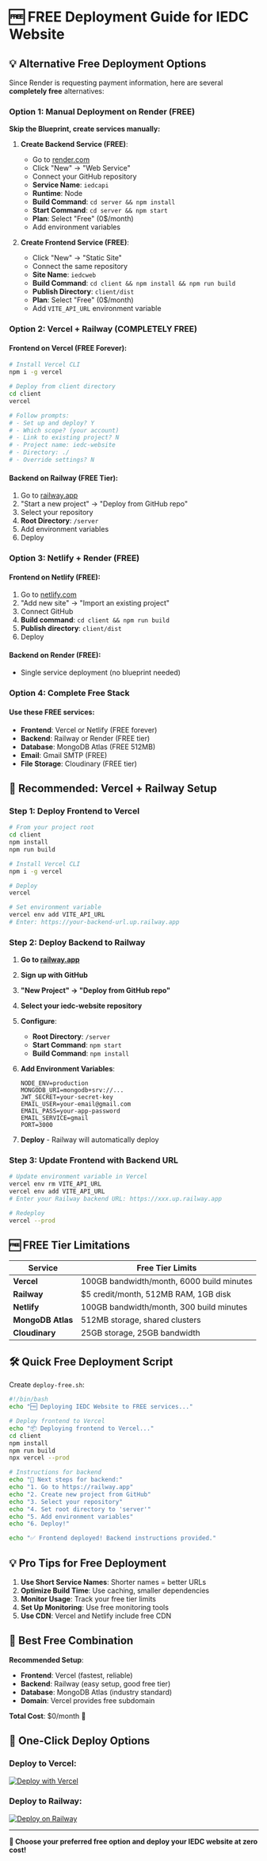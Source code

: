 # 🆓 FREE Deployment Guide for IEDC Website

## 💡 Alternative Free Deployment Options

Since Render is requesting payment information, here are several **completely free** alternatives:

### Option 1: Manual Deployment on Render (FREE)

**Skip the Blueprint, create services manually:**

1. **Create Backend Service (FREE)**:
   - Go to [render.com](https://dashboard.render.com)
   - Click "New" → "Web Service"
   - Connect your GitHub repository
   - **Service Name**: `iedcapi`
   - **Runtime**: Node
   - **Build Command**: `cd server && npm install`
   - **Start Command**: `cd server && npm start`
   - **Plan**: Select "Free" (0$/month)
   - Add environment variables

2. **Create Frontend Service (FREE)**:
   - Click "New" → "Static Site"
   - Connect the same repository
   - **Site Name**: `iedcweb`
   - **Build Command**: `cd client && npm install && npm run build`
   - **Publish Directory**: `client/dist`
   - **Plan**: Select "Free" (0$/month)
   - Add `VITE_API_URL` environment variable

### Option 2: Vercel + Railway (COMPLETELY FREE)

#### Frontend on Vercel (FREE Forever):
```bash
# Install Vercel CLI
npm i -g vercel

# Deploy from client directory
cd client
vercel

# Follow prompts:
# - Set up and deploy? Y
# - Which scope? (your account)
# - Link to existing project? N
# - Project name: iedc-website
# - Directory: ./
# - Override settings? N
```

#### Backend on Railway (FREE Tier):
1. Go to [railway.app](https://railway.app)
2. "Start a new project" → "Deploy from GitHub repo"
3. Select your repository
4. **Root Directory**: `/server`
5. Add environment variables
6. Deploy

### Option 3: Netlify + Render (FREE)

#### Frontend on Netlify (FREE):
1. Go to [netlify.com](https://netlify.com)
2. "Add new site" → "Import an existing project"
3. Connect GitHub
4. **Build command**: `cd client && npm run build`
5. **Publish directory**: `client/dist`
6. Deploy

#### Backend on Render (FREE):
- Single service deployment (no blueprint needed)

### Option 4: Complete Free Stack

#### Use these FREE services:
- **Frontend**: Vercel or Netlify (FREE forever)
- **Backend**: Railway or Render (FREE tier)
- **Database**: MongoDB Atlas (FREE 512MB)
- **Email**: Gmail SMTP (FREE)
- **File Storage**: Cloudinary (FREE tier)

## 🎯 Recommended: Vercel + Railway Setup

### Step 1: Deploy Frontend to Vercel

```bash
# From your project root
cd client
npm install
npm run build

# Install Vercel CLI
npm i -g vercel

# Deploy
vercel

# Set environment variable
vercel env add VITE_API_URL
# Enter: https://your-backend-url.up.railway.app
```

### Step 2: Deploy Backend to Railway

1. **Go to [railway.app](https://railway.app)**
2. **Sign up with GitHub**
3. **"New Project" → "Deploy from GitHub repo"**
4. **Select your iedc-website repository**
5. **Configure**:
   - **Root Directory**: `/server`
   - **Start Command**: `npm start`
   - **Build Command**: `npm install`

6. **Add Environment Variables**:
   ```
   NODE_ENV=production
   MONGODB_URI=mongodb+srv://...
   JWT_SECRET=your-secret-key
   EMAIL_USER=your-email@gmail.com
   EMAIL_PASS=your-app-password
   EMAIL_SERVICE=gmail
   PORT=3000
   ```

7. **Deploy** - Railway will automatically deploy

### Step 3: Update Frontend with Backend URL

```bash
# Update environment variable in Vercel
vercel env rm VITE_API_URL
vercel env add VITE_API_URL
# Enter your Railway backend URL: https://xxx.up.railway.app

# Redeploy
vercel --prod
```

## 🆓 FREE Tier Limitations

| Service | Free Tier Limits |
|---------|------------------|
| **Vercel** | 100GB bandwidth/month, 6000 build minutes |
| **Railway** | $5 credit/month, 512MB RAM, 1GB disk |
| **Netlify** | 100GB bandwidth/month, 300 build minutes |
| **MongoDB Atlas** | 512MB storage, shared clusters |
| **Cloudinary** | 25GB storage, 25GB bandwidth |

## 🛠️ Quick Free Deployment Script

Create `deploy-free.sh`:

```bash
#!/bin/bash
echo "🆓 Deploying IEDC Website to FREE services..."

# Deploy frontend to Vercel
echo "📦 Deploying frontend to Vercel..."
cd client
npm install
npm run build
npx vercel --prod

# Instructions for backend
echo "🔧 Next steps for backend:"
echo "1. Go to https://railway.app"
echo "2. Create new project from GitHub"
echo "3. Select your repository"
echo "4. Set root directory to 'server'"
echo "5. Add environment variables"
echo "6. Deploy!"

echo "✅ Frontend deployed! Backend instructions provided."
```

## 💡 Pro Tips for Free Deployment

1. **Use Short Service Names**: Shorter names = better URLs
2. **Optimize Build Time**: Use caching, smaller dependencies
3. **Monitor Usage**: Track your free tier limits
4. **Set Up Monitoring**: Use free monitoring tools
5. **Use CDN**: Vercel and Netlify include free CDN

## 🎯 Best Free Combination

**Recommended Setup**:
- **Frontend**: Vercel (fastest, reliable)
- **Backend**: Railway (easy setup, good free tier)
- **Database**: MongoDB Atlas (industry standard)
- **Domain**: Vercel provides free subdomain

**Total Cost**: $0/month 🎉

## 🚀 One-Click Deploy Options

### Deploy to Vercel:
[![Deploy with Vercel](https://vercel.com/button)](https://vercel.com/new/clone?repository-url=https://github.com/your-username/iedc-website&project-name=iedc-website&root-directory=client)

### Deploy to Railway:
[![Deploy on Railway](https://railway.app/button.svg)](https://railway.app/new/template?template=https://github.com/your-username/iedc-website&plugins=mongodb&envs=JWT_SECRET,EMAIL_USER,EMAIL_PASS)

---

**🎉 Choose your preferred free option and deploy your IEDC website at zero cost!**
